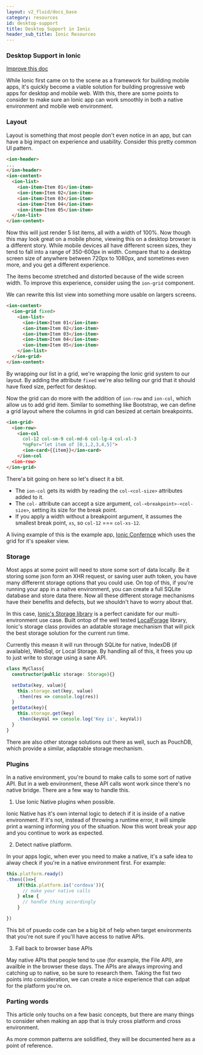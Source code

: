 ```yaml
---
layout: v2_fluid/docs_base
category: resources
id: desktop-support
title: Desktop Support in Ionic
header_sub_title: Ionic Resources
---
```


### Desktop Support in Ionic

<a class="improve-v2-docs" href='https://github.com/driftyco/ionic-site/edit/master/content/docs/v2/resources/desktop-support/index.md'>
  Improve this doc
</a>


While Ionic first came on to the scene as a framework for building mobile apps, it's quickly become a viable solution for building progressive web apps for desktop and mobile web. With this, there are some points to consider to make sure an Ionic app can work smoothly in both a native environment and mobile web environment.


### Layout

Layout is something that most people don't even notice in an app, but can have a big impact on experience and usability. Consider this pretty common UI pattern.


```html
<ion-header>
...
</ion-header>
<ion-content>
  <ion-list>
    <ion-item>Item 01</ion-item>
    <ion-item>Item 02</ion-item>
    <ion-item>Item 03</ion-item>
    <ion-item>Item 04</ion-item>
    <ion-item>Item 05</ion-item>
  </ion-list>
</ion-content>
```

Now this will just render 5 list items, all with a width of 100%. Now though this may look great on a mobile phone, viewing this on a desktop browser is a different story. While mobile devices all have different screen sizes, they tend to fall into a range of 350-600px in width. Compare that to a desktop screen size of anywhere between 720px to 1080px, and sometimes even more, and you get a different experience.

The items become stretched and distorted because of the wide screen width. To improve this experience, consider using the `ion-grid` component.

We can rewrite this list view into something more usable on largers screens.

```html
<ion-content>
  <ion-grid fixed>
    <ion-list>
      <ion-item>Item 01</ion-item>
      <ion-item>Item 02</ion-item>
      <ion-item>Item 03</ion-item>
      <ion-item>Item 04</ion-item>
      <ion-item>Item 05</ion-item>
    </ion-list>
  </ion-grid>
</ion-content>
```

By wrapping our list in a grid, we're wrapping the Ionic grid system to our layout. By adding the attribute `fixed` we're also telling our grid that it should have fixed size, perfect for desktop.

Now the grid can do more with the addition of `ion-row` and `ion-col`, which allow us to add grid item. Similar to something like Bootstrap, we can define a grid layout where the columns in grid can besized at certain breakpoints.

```html
<ion-grid>
  <ion-row>
    <ion-col
      col-12 col-sm-9 col-md-6 col-lg-4 col-xl-3
      *ngFor="let item of [0,1,2,3,4,5]">
      <ion-card>{{item}}</ion-card>
    </ion-col
  <ion-row>
</ion-grid>
```

There'a bit going on here so let's disect it a bit.

- The `ion-col` gets its width by reading the `col-<col-size>` attributes added to it.
- The `col-` attribute can accept a size argument, `col-<breakpoint>-<col-size>`, setting its size for the break point.
- If you apply a width without a breakpoint argument, it assumes the smallest break point, `xs`, so `col-12` === `col-xs-12`.

A living example of this is the example app, [Ionic Confernce](https://github.com/driftyco/ionic-conference-app/blob/master/src/pages/speaker-list/speaker-list.html) which uses the grid for it's speaker view.

### Storage

Most apps at some point will need to store some sort of data locally. Be it storing some json form an XHR request, or saving user auth token, you have many differernt storage options that you could use. On top of this, if you're running your app in a naitve environment, you can create a full SQLite database and store data there. Now all these different storage mechanisms have their benefits and defects, but we shouldn't have to worry about that.


In this case, [Ionic's Storage library](https://github.com/driftyco/ionic-storage) is a perfect canidate for our multi-environment use case. Built ontop of the well tested [LocalForage](https://github.com/localForage/localForage) library, Ionic's storage class provides an adatable storage mechanism that will pick the best storage solution for the current run time.


Currently this measn it will run through SQLite for native, IndexDB (if available), WebSql, or Local Storage. By handling all of this, it frees you up to just write to storage using a sane API.


```ts
class MyClass{
  constructor(public storage: Storage){}

  setData(key, value){
    this.storage.set(key, value)
    .then(res => console.log(res))
  }
  getData(key){
    this.storage.get(key)
    .then(keyVal => console.log('Key is', keyVal))
  }
}
```

There are also other storage solutions out there as well, such as PouchDB, which provide a similar, adaptable storage mechanism.

### Plugins

In a native environment, you're bound to make calls to some sort of native API. But in a web environment, these API calls wont work since there's no native bridge. There are a few way to handle this.


1. Use Ionic Native plugins when possible.

Ionic Native has it's own internal logic to detech if it is inside of a native environment. If it's not, instead of throwing a runtime error, it will simple print a warning informing you of the situation. Now this wont break your app and you continue to work as expected.

2. Detect native platform.

In your apps logic, when ever you need to make a native, it's a safe idea to alway check if you're in a native environment first. For example:

```js
this.platform.ready()
.then(()=>{
    if(this.platform.is('cordova')){
      // make your native calls
    } else {
      // handle thing accordingly
    }

})
```

This bit of psuedo code can be a big bit of help when target environments that you're not sure if you'll have access to native APIs.

3. Fall back to browser base APIs

May native APIs that people tend to use (for example, the File API), are availble in the browser these days. The APIs are always improving and catching up to native, so be sure to research them. Taking the fist two points into consideration, we can create a nice experience that can adpat for the platform you're on.


### Parting words

This article only touchs on a few basic concepts, but there are many things to consider when making an app that is truly cross platform and cross environment.

As more common patterns are solidified, they will be documented here as a point of reference.
